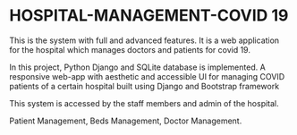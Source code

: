 # HOSPITAL-MANAGEMENT-COVID 19

This is the system with full and advanced features. It is a web application for the hospital which manages doctors and patients for covid 19.

In this project, Python Django and SQLite database is implemented. A responsive web-app with aesthetic and accessible UI for managing COVID patients of a certain hospital built using Django and Bootstrap framework

This system is accessed by the staff members and admin of the hospital.

Patient Management, Beds Management, Doctor Management.
